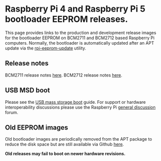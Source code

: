 # Raspberry Pi 4 and Raspberry Pi 5 bootloader EEPROM releases.
This page provides links to the production and development release images for the bootloader EEPROM on BCM2711 and BCM2712 based Raspberry Pi computers. Normally, the 
bootloader is automatically updated after an APT update via the [rpi-eeprom-update](https://www.raspberrypi.com/documentation/computers/raspberry-pi.html#automatic-updates) utility.

## Release notes
BCM2711 release notes [here](https://github.com/raspberrypi/rpi-eeprom/blob/master/firmware-2711/release-notes.md).
BCM2712 release notes [here](https://github.com/raspberrypi/rpi-eeprom/blob/master/firmware-2712/release-notes.md).

## USB MSD boot
Please see the [USB mass storage boot](https://www.raspberrypi.com/documentation/computers/raspberry-pi.html#usb-mass-storage-boot) guide.
For support or hardware interoperability discussions please use the Raspberry Pi [general discussion](https://forums.raspberrypi.com/viewforum.php?f=63) forum.

## Old EEPROM images
Old bootloader images are periodically removed from the APT package to reduce the disk space but are still available via Github [here](https://github.com/raspberrypi/rpi-eeprom/tree/master/firmware/old).

**Old releases may fail to boot on newer hardware revisions.**
